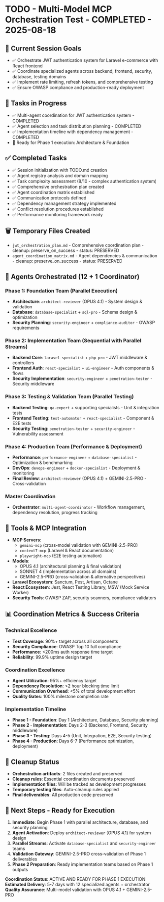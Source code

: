# TODO - Multi-Model MCP Orchestration Test - COMPLETED - 2025-08-18

## 🎯 Current Session Goals
- ✅ Orchestrate JWT authentication system for Laravel e-commerce with React frontend
- ✅ Coordinate specialized agents across backend, frontend, security, database, testing domains
- ✅ Implement rate limiting, refresh tokens, and comprehensive testing
- ✅ Ensure OWASP compliance and production-ready deployment

## 📝 Tasks in Progress
- ✅ Multi-agent coordination for JWT authentication system - COMPLETED
- ✅ Agent selection and task distribution planning - COMPLETED
- ✅ Implementation timeline with dependency management - COMPLETED
- 🔄 Ready for Phase 1 execution: Architecture & Foundation

## ✅ Completed Tasks
- ✅ Session initialization with TODO.md creation
- ✅ Agent registry analysis and domain mapping
- ✅ Task complexity assessment (8/10 - complex authentication system)
- ✅ Comprehensive orchestration plan created
- ✅ Agent coordination matrix established
- ✅ Communication protocols defined
- ✅ Dependency management strategy implemented
- ✅ Conflict resolution procedures established
- ✅ Performance monitoring framework ready

## 🗑️ Temporary Files Created
- `jwt_orchestration_plan.md` - Comprehensive coordination plan - cleanup: preserve_on_success - status: PRESERVED
- `agent_coordination_matrix.md` - Agent dependencies & communication - cleanup: preserve_on_success - status: PRESERVED

## 🤖 Agents Orchestrated (12 + 1 Coordinator)

### Phase 1: Foundation Team (Parallel Execution)
- **Architecture**: `architect-reviewer` (OPUS 4.1) - System design & validation
- **Database**: `database-specialist` + `sql-pro` - Schema design & optimization
- **Security Planning**: `security-engineer` + `compliance-auditor` - OWASP requirements

### Phase 2: Implementation Team (Sequential with Parallel Streams)
- **Backend Core**: `laravel-specialist` + `php-pro` - JWT middleware & controllers
- **Frontend Auth**: `react-specialist` + `ui-engineer` - Auth components & flows  
- **Security Implementation**: `security-engineer` + `penetration-tester` - Security middleware

### Phase 3: Testing & Validation Team (Parallel Testing)
- **Backend Testing**: `qa-expert` + supporting specialists - Unit & integration tests
- **Frontend Testing**: `test-automator` + `react-specialist` - Component & E2E tests
- **Security Testing**: `penetration-tester` + `security-engineer` - Vulnerability assessment

### Phase 4: Production Team (Performance & Deployment)
- **Performance**: `performance-engineer` + `database-specialist` - Optimization & benchmarking
- **DevOps**: `devops-engineer` + `docker-specialist` - Deployment & monitoring
- **Final Review**: `architect-reviewer` (OPUS 4.1) + GEMINI-2.5-PRO - Cross-validation

### Master Coordination
- **Orchestrator**: `multi-agent-coordinator` - Workflow management, dependency resolution, progress tracking

## 🔧 Tools & MCP Integration
- **MCP Servers**: 
  - `gemini-mcp` (cross-model validation with GEMINI-2.5-PRO)
  - `context7-mcp` (Laravel & React documentation)
  - `playwright-mcp` (E2E testing automation)
- **Models**: 
  - OPUS 4.1 (architectural planning & final validation)
  - SONNET 4 (implementation across all domains)
  - GEMINI-2.5-PRO (cross-validation & alternative perspectives)
- **Laravel Ecosystem**: Sanctum, Pest, Artisan, Octane
- **React Ecosystem**: Jest, React Testing Library, MSW (Mock Service Worker)
- **Security Tools**: OWASP ZAP, security scanners, compliance validators

## 📊 Coordination Metrics & Success Criteria

### Technical Excellence
- **Test Coverage**: 90%+ target across all components
- **Security Compliance**: OWASP Top 10 full compliance
- **Performance**: <200ms auth response time target
- **Reliability**: 99.9% uptime design target

### Coordination Excellence  
- **Agent Utilization**: 95%+ efficiency target
- **Dependency Resolution**: <2 hour blocking time limit
- **Communication Overhead**: <5% of total development effort
- **Quality Gates**: 100% milestone completion rate

### Implementation Timeline
- **Phase 1 - Foundation**: Day 1 (Architecture, Database, Security planning)
- **Phase 2 - Implementation**: Days 2-3 (Backend, Frontend, Security middleware)
- **Phase 3 - Testing**: Days 4-5 (Unit, Integration, E2E, Security testing)
- **Phase 4 - Production**: Days 6-7 (Performance optimization, deployment)

## 🧹 Cleanup Status
- **Orchestration artifacts**: 2 files created and preserved
- **Cleanup rules**: Essential coordination documents preserved
- **Implementation files**: Will be tracked as development progresses
- **Temporary testing files**: Auto-cleanup rules applied
- **Final deliverables**: All production code preserved

## 🚀 Next Steps - Ready for Execution
1. **Immediate**: Begin Phase 1 with parallel architecture, database, and security planning
2. **Agent Activation**: Deploy `architect-reviewer` (OPUS 4.1) for system design
3. **Parallel Streams**: Activate `database-specialist` and `security-engineer` teams
4. **Validation Gateway**: GEMINI-2.5-PRO cross-validation of Phase 1 deliverables
5. **Phase 2 Preparation**: Ready implementation teams based on Phase 1 outputs

**Coordination Status**: ACTIVE AND READY FOR PHASE 1 EXECUTION  
**Estimated Delivery**: 5-7 days with 12 specialized agents + orchestrator  
**Quality Assurance**: Multi-model validation with OPUS 4.1 + GEMINI-2.5-PRO